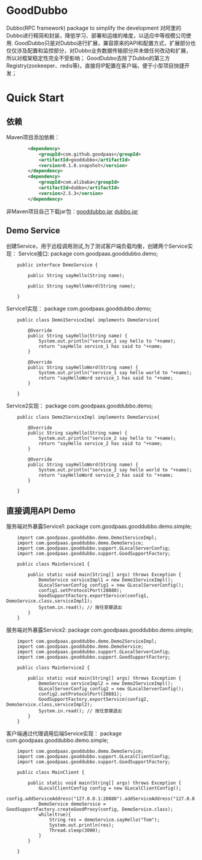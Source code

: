 # GoodDubbo
Dubbo(RPC framework) package to simplify the development
对阿里的Dubbo进行精简和封装，降低学习、部署和运维的难度，以适应中等规模公司使用.
GoodDubbo只是对Dubbo进行扩展，兼容原来的API和配置方式，扩展部分也仅仅涉及配置和监控部分，对Dubbo业务数据传输部分并未做任何改动和扩展，所以对框架稳定性完全不受影响；
GoodDubbo去除了Dubbo的第三方Registry(zookeeper、redis等)，直接将IP配置在客户端，便于小型项目快捷开发；
# Quick Start
## 依赖
Maven项目添加依赖：
```xml
		<dependency>
			<groupId>com.github.goodpaas</groupId>
			<artifactId>gooddubbo</artifactId>
			<version>0.1.0.snapshot</version>
		</dependency>
		<dependency>
			<groupId>com.alibaba</groupId>
			<artifactId>dubbo</artifactId>
			<version>2.5.3</version>
		</dependency>
```
非Maven项目自己下载jar包：[gooddubbo.jar](https://repo1.maven.org/maven2/com/github/goodpaas/gooddubbo/0.1.1/gooddubbo-0.1.1.jar)  [dubbo.jar](https://repo1.maven.org/maven2/com/alibaba/dubbo/2.5.3/dubbo-2.5.3.jar)
## Demo Service
创建Service，用于远程调用测试,为了测试客户端负载均衡，创建两个Service实现：
Service接口:
		package com.goodpaas.gooddubbo.demo;

		public interface DemoService {
			
			public String sayHello(String name);
			
			public String sayHelloWord(String name);

		}
Service1实现：
		package com.goodpaas.gooddubbo.demo;

		public class Demo1ServiceImpl implements DemoService{

			@Override
			public String sayHello(String name) {
				System.out.println("service_1 say hello to "+name);
				return "sayHello service_1 has said to "+name;
			}

			@Override
			public String sayHelloWord(String name) {
				System.out.println("service_1 say hello world to "+name);
				return "sayHelloWord service_1 has said to "+name;
			}

		}
Service2实现：
		package com.goodpaas.gooddubbo.demo;

		public class Demo2ServiceImpl implements DemoService{

			@Override
			public String sayHello(String name) {
				System.out.println("service_2 say hello to "+name);
				return "sayHello service_2 has said to "+name;
			}

			@Override
			public String sayHelloWord(String name) {
				System.out.println("service_2 say hello world to "+name);
				return "sayHelloWord service_2 has said to "+name;
			}

		}
## 直接调用API Demo
服务端对外暴露Service1:
		package com.goodpaas.gooddubbo.demo.simple;

		import com.goodpaas.gooddubbo.demo.Demo1ServiceImpl;
		import com.goodpaas.gooddubbo.demo.DemoService;
		import com.goodpaas.gooddubbo.support.GLocalServerConfig;
		import com.goodpaas.gooddubbo.support.GoodSupportFactory;

		public class MainService1 {
			
			public static void main(String[] args) throws Exception {
				DemoService serviceImpl1 = new Demo1ServiceImpl();
				GLocalServerConfig config1 = new GLocalServerConfig();
		        config1.setProtocolPort(20880);
		        GoodSupportFactory.exportService(config1, DemoService.class,serviceImpl1);
		        System.in.read(); // 按任意键退出
		    }
		}
服务端对外暴露Service2:
		package com.goodpaas.gooddubbo.demo.simple;

		import com.goodpaas.gooddubbo.demo.Demo2ServiceImpl;
		import com.goodpaas.gooddubbo.demo.DemoService;
		import com.goodpaas.gooddubbo.support.GLocalServerConfig;
		import com.goodpaas.gooddubbo.support.GoodSupportFactory;

		public class MainService2 {
			
			public static void main(String[] args) throws Exception {
		        DemoService serviceImpl2 = new Demo2ServiceImpl();
				GLocalServerConfig config2 = new GLocalServerConfig();
		        config2.setProtocolPort(20881);
		        GoodSupportFactory.exportService(config2, DemoService.class,serviceImpl2);
		        System.in.read(); // 按任意键退出
		    }
		}
客户端通过代理调用后端Service实现：
		package com.goodpaas.gooddubbo.demo.simple;

		import com.goodpaas.gooddubbo.demo.DemoService;
		import com.goodpaas.gooddubbo.support.GLocalClientConfig;
		import com.goodpaas.gooddubbo.support.GoodSupportFactory;

		public class MainClient {
			
			public static void main(String[] args) throws Exception {
		        GLocalClientConfig config = new GLocalClientConfig();
		        config.addServiceAddress("127.0.0.1:20880").addServiceAddress("127.0.0.1:20881");
		        DemoService demoService = GoodSupportFactory.createGoodProxy(config, DemoService.class);
		        while(true){
			        String res = demoService.sayHello("Tom");
			        System.out.println(res);
			        Thread.sleep(3000);
		        }
		    }

		}























